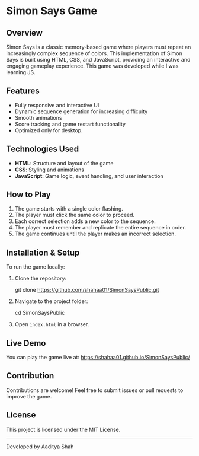 # Simon Says Game

## Overview
Simon Says is a classic memory-based game where players must repeat an increasingly complex sequence of colors. This implementation of Simon Says is built using HTML, CSS, and JavaScript, providing an interactive and engaging gameplay experience. This game was developed while I was learning JS.

## Features
- Fully responsive and interactive UI
- Dynamic sequence generation for increasing difficulty
- Smooth animations
- Score tracking and game restart functionality
- Optimized only for desktop.

## Technologies Used
- **HTML**: Structure and layout of the game
- **CSS**: Styling and animations
- **JavaScript**: Game logic, event handling, and user interaction

## How to Play
1. The game starts with a single color flashing.
2. The player must click the same color to proceed.
3. Each correct selection adds a new color to the sequence.
4. The player must remember and replicate the entire sequence in order.
5. The game continues until the player makes an incorrect selection.

## Installation & Setup
To run the game locally:
1. Clone the repository:
   
   git clone https://github.com/shahaa01/SimonSaysPublic.git
   
2. Navigate to the project folder:
   
   cd SimonSaysPublic
   
3. Open `index.html` in a browser.

## Live Demo
You can play the game live at: https://shahaa01.github.io/SimonSaysPublic/

## Contribution
Contributions are welcome! Feel free to submit issues or pull requests to improve the game.

## License
This project is licensed under the MIT License.

---
Developed by Aaditya Shah

